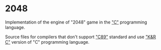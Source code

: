 2048
====

Implementation of the engine of "2048" game in the ["C"](https://en.wikipedia.org/wiki/C_(programming_language)) programming language.

Source files for compilers that don't support ["C89"](https://en.wikipedia.org/wiki/C_(programming_language)#ANSI_C_and_ISO_C) standard and use ["K&R C"](https://en.wikipedia.org/wiki/C_(programming_language)#K&R_C) version of "C" programming language.
